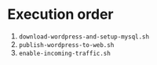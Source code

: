 # Execution order
1. `download-wordpress-and-setup-mysql.sh`
2. `publish-wordpress-to-web.sh`
3. `enable-incoming-traffic.sh`
